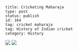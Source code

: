~~~~ 
title: Cricketing Maharaja
type: post
status: publish
id: 164
tag: cricket maharaja
tag: History of Indian cricket
category: History
~~~~

[![](http://dilawarrajput.files.wordpress.com/2011/11/img_0273_v11.jpg?w=211)](http://dilawarrajput.files.wordpress.com/2011/11/img_0273_v11.jpg)
![](https://blogger.googleusercontent.com/tracker/3794193585985230867-7170970152227035002?l=dilawarsays.blogspot.com)
